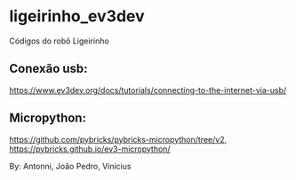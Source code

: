 # ligeirinho_ev3dev
Códigos do robô Ligeirinho


## Conexão usb:
https://www.ev3dev.org/docs/tutorials/connecting-to-the-internet-via-usb/

## Micropython:
https://github.com/pybricks/pybricks-micropython/tree/v2,
https://pybricks.github.io/ev3-micropython/

By:
Antonni,
João Pedro,
Vinicius
